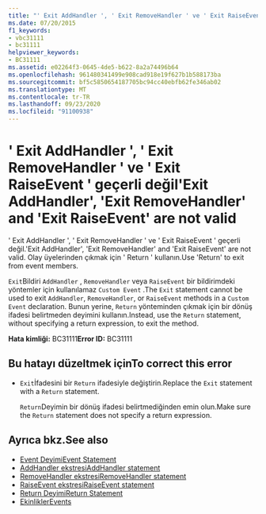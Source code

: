 ```yaml
---
title: "' Exit AddHandler ', ' Exit RemoveHandler ' ve ' Exit RaiseEvent ' geçerli değil"
ms.date: 07/20/2015
f1_keywords:
- vbc31111
- bc31111
helpviewer_keywords:
- BC31111
ms.assetid: e02264f3-0645-4de5-b622-8a2a74496b64
ms.openlocfilehash: 961480341499e908cad918e19f627b1b588173ba
ms.sourcegitcommit: bf5c5850654187705bc94cc40ebfb62fe346ab02
ms.translationtype: MT
ms.contentlocale: tr-TR
ms.lasthandoff: 09/23/2020
ms.locfileid: "91100938"
---
```

# <a name="exit-addhandler-exit-removehandler-and-exit-raiseevent-are-not-valid"></a><span data-ttu-id="4a677-102">' Exit AddHandler ', ' Exit RemoveHandler ' ve ' Exit RaiseEvent ' geçerli değil</span><span class="sxs-lookup"><span data-stu-id="4a677-102">'Exit AddHandler', 'Exit RemoveHandler' and 'Exit RaiseEvent' are not valid</span></span>

<span data-ttu-id="4a677-103">' Exit AddHandler ', ' Exit RemoveHandler ' ve ' Exit RaiseEvent ' geçerli değil.</span><span class="sxs-lookup"><span data-stu-id="4a677-103">'Exit AddHandler', 'Exit RemoveHandler' and 'Exit RaiseEvent' are not valid.</span></span> <span data-ttu-id="4a677-104">Olay üyelerinden çıkmak için ' Return ' kullanın.</span><span class="sxs-lookup"><span data-stu-id="4a677-104">Use 'Return' to exit from event members.</span></span>  
  
 <span data-ttu-id="4a677-105">`Exit`Bildiri `AddHandler` , `RemoveHandler` veya `RaiseEvent` bir bildirimdeki yöntemler için kullanılamaz `Custom Event` .</span><span class="sxs-lookup"><span data-stu-id="4a677-105">The `Exit` statement cannot be used to exit `AddHandler`, `RemoveHandler`, or `RaiseEvent` methods in a `Custom Event` declaration.</span></span> <span data-ttu-id="4a677-106">Bunun yerine, `Return` yönteminden çıkmak için bir dönüş ifadesi belirtmeden deyimini kullanın.</span><span class="sxs-lookup"><span data-stu-id="4a677-106">Instead, use the `Return` statement, without specifying a return expression, to exit the method.</span></span>  
  
 <span data-ttu-id="4a677-107">**Hata kimliği:** BC31111</span><span class="sxs-lookup"><span data-stu-id="4a677-107">**Error ID:** BC31111</span></span>  
  
## <a name="to-correct-this-error"></a><span data-ttu-id="4a677-108">Bu hatayı düzeltmek için</span><span class="sxs-lookup"><span data-stu-id="4a677-108">To correct this error</span></span>  
  
- <span data-ttu-id="4a677-109">`Exit`İfadesini bir `Return` ifadesiyle değiştirin.</span><span class="sxs-lookup"><span data-stu-id="4a677-109">Replace the `Exit` statement with a `Return` statement.</span></span>  
  
     <span data-ttu-id="4a677-110">`Return`Deyimin bir dönüş ifadesi belirtmediğinden emin olun.</span><span class="sxs-lookup"><span data-stu-id="4a677-110">Make sure the `Return` statement does not specify a return expression.</span></span>  
  
## <a name="see-also"></a><span data-ttu-id="4a677-111">Ayrıca bkz.</span><span class="sxs-lookup"><span data-stu-id="4a677-111">See also</span></span>

- [<span data-ttu-id="4a677-112">Event Deyimi</span><span class="sxs-lookup"><span data-stu-id="4a677-112">Event Statement</span></span>](../language-reference/statements/event-statement.md)
- [<span data-ttu-id="4a677-113">AddHandler ekstresi</span><span class="sxs-lookup"><span data-stu-id="4a677-113">AddHandler statement</span></span>](../language-reference/statements/addhandler-statement.md)
- [<span data-ttu-id="4a677-114">RemoveHandler ekstresi</span><span class="sxs-lookup"><span data-stu-id="4a677-114">RemoveHandler statement</span></span>](../language-reference/statements/removehandler-statement.md)
- [<span data-ttu-id="4a677-115">RaiseEvent ekstresi</span><span class="sxs-lookup"><span data-stu-id="4a677-115">RaiseEvent statement</span></span>](../language-reference/statements/raiseevent-statement.md)
- [<span data-ttu-id="4a677-116">Return Deyimi</span><span class="sxs-lookup"><span data-stu-id="4a677-116">Return Statement</span></span>](../language-reference/statements/return-statement.md)
- [<span data-ttu-id="4a677-117">Ekinlikler</span><span class="sxs-lookup"><span data-stu-id="4a677-117">Events</span></span>](../programming-guide/language-features/events/index.md)
